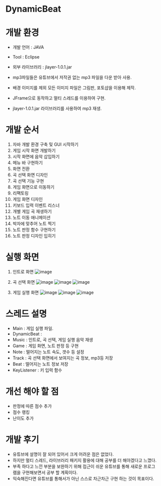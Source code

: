 # DynamicBeat
# 개발 환경
- 개발 언어 : JAVA
- Tool : Eclipse
- 외부 라이브러리 : jlayer-1.0.1.jar

- mp3파일들은 유튜브에서 저작권 없는 mp3 파일을 다운 받아 사용.
- 배경 이미지를 제외 모든 이미지 파일은 그림판, 포토샵을 이용해 제작.
- JFrame으로 동작하고 멀티 스레드를 이용하여 구현.
- jlayer-1.0.1.jar 라이브러리를 사용하여 mp3 재생.

# 개발 순서
1. 자바 개발 환경 구축 및 GUI 시작하기
2. 게임 시작 화면 개발하기
3. 시작 화면에 음악 삽입하기
4. 메뉴 바 구현하기
5. 화면 전환
6. 곡 선택 화면 디자인
7. 곡 선택 기능 구현
8. 게임 화면으로 이동하기
9. 리팩토링
10. 게임 화면 디자인
11. 키보드 입력 이벤트 리스너
12. 개별 게임 곡 재생하기
13. 노트 이동 애니메이션
14. 박자에 맞추어 노트 찍기
15. 노트 판정 함수 구현하기
16. 노트 판정 디자인 입히기

# 실행 화면
1. 인트로 화면
![image](https://user-images.githubusercontent.com/106687047/182035658-1b48a80e-5dbf-4c39-8fb7-27ed64f4445f.png)

2. 곡 선택 화면
![image](https://user-images.githubusercontent.com/106687047/182035723-af9a0330-6b87-404d-8638-347ecbc30f98.png)
![image](https://user-images.githubusercontent.com/106687047/182035733-6c9666e4-0dc2-45b4-9bc0-b824ebd36e20.png)
![image](https://user-images.githubusercontent.com/106687047/182035736-e165ea3e-1501-4f89-a988-74a5778dee87.png)

4. 게임 실행 화면
![image](https://user-images.githubusercontent.com/106687047/182035770-617c36b3-80b6-4a5c-b5af-67360bff6f93.png)
![image](https://user-images.githubusercontent.com/106687047/182035774-0ed2bbdc-1ebb-427b-bd85-bc38c2f29ce9.png)
![image](https://user-images.githubusercontent.com/106687047/182035778-b8af3068-7230-4a09-9dd0-396a10398254.png)

# 스레드 설명
- Main : 게임 실행 파일.
- DynamicBeat :
- Music : 인트로, 곡 선택, 게임 실행 음악 재생
- Game : 게임 화면, 노트 판정 등 구현
- Note : 떨어지는 노트 속도, 갯수 등 설정
- Track : 곡 선택 화면에서 보여지는 곡 정보, mp3등 저장
- Beat : 떨어지는 노트 정보 저장
- KeyListener : 키 입력 함수

# 개선 해야 할 점
- 판정에 따른 점수 추가
- 점수 랭킹
- 난이도 추가

# 개발 후기
- 유튜브에 설명이 잘 되어 있어서 크게 어려운 점은 없었다.
- 하지만 멀티 스레드, 라이브러리 패키지 활용에 대해 공부를 더 해야겠다고 느꼈다.
- 부족 하다고 느낀 부분을 보완하기 위해 접근이 쉬운 유튜브를 통해 새로운 프로그램을 구현해보면서 공부 할 계획이다.
- 익숙해진다면 유튜브를 통해서가 아닌 스스로 차근차근 구현 하는 것이 목표이다.
